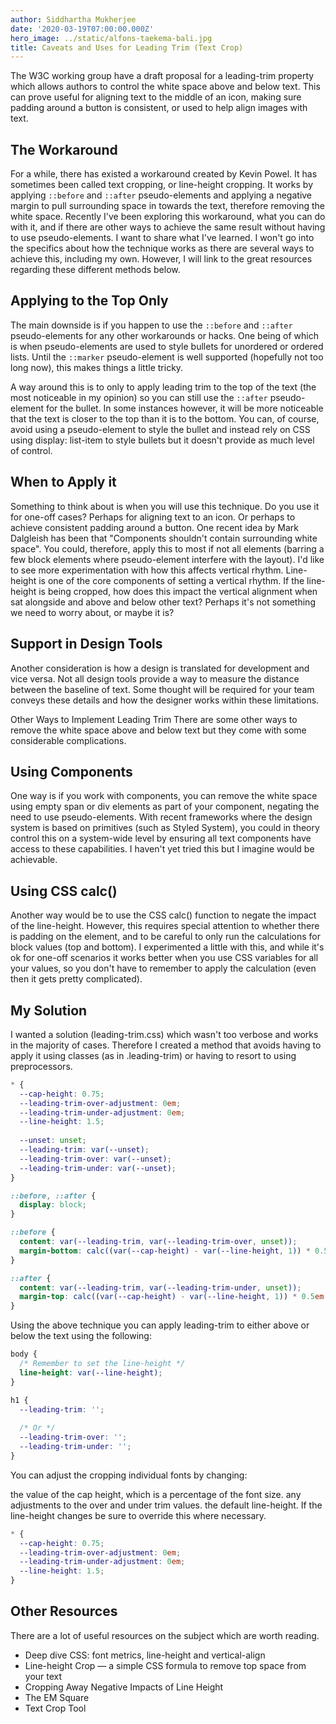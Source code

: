 ```yaml
---
author: Siddhartha Mukherjee
date: '2020-03-19T07:00:00.000Z'
hero_image: ../static/alfons-taekema-bali.jpg
title: Caveats and Uses for Leading Trim (Text Crop)
---
```

The W3C working group have a draft proposal for a leading-trim property which allows authors to control the white space above and below text. This can prove useful for aligning text to the middle of an icon, making sure padding around a button is consistent, or used to help align images with text.

## The Workaround

For a while, there has existed a workaround created by Kevin Powel. It has sometimes been called text cropping, or line-height cropping. It works by applying `::before` and `::after` pseudo-elements and applying a negative margin to pull surrounding space in towards the text, therefore removing the white space. Recently I've been exploring this workaround, what you can do with it, and if there are other ways to achieve the same result without having to use pseudo-elements. I want to share what I've learned. I won't go into the specifics about how the technique works as there are several ways to achieve this, including my own. However, I will link to the great resources regarding these different methods below.

## Applying to the Top Only

The main downside is if you happen to use the `::before` and `::after` pseudo-elements for any other workarounds or hacks. One being of which is when pseudo-elements are used to style bullets for unordered or ordered lists. Until the `::marker` pseudo-element is well supported (hopefully not too long now), this makes things a little tricky.

A way around this is to only to apply leading trim to the top of the text (the most noticeable in my opinion) so you can still use the `::after` pseudo-element for the bullet. In some instances however, it will be more noticeable that the text is closer to the top than it is to the bottom. You can, of course, avoid using a pseudo-element to style the bullet and instead rely on CSS using display: list-item to style bullets but it doesn't provide as much level of control.

## When to Apply it

Something to think about is when you will use this technique. Do you use it for one-off cases? Perhaps for aligning text to an icon. Or perhaps to achieve consistent padding around a button. One recent idea by Mark Dalgleish has been that "Components shouldn't contain surrounding white space". You could, therefore, apply this to most if not all elements (barring a few block elements where pseudo-element interfere with the layout). I'd like to see more experimentation with how this affects vertical rhythm. Line-height is one of the core components of setting a vertical rhythm. If the line-height is being cropped, how does this impact the vertical alignment when sat alongside and above and below other text? Perhaps it's not something we need to worry about, or maybe it is?

## Support in Design Tools

Another consideration is how a design is translated for development and vice versa. Not all design tools provide a way to measure the distance between the baseline of text. Some thought will be required for your team conveys these details and how the designer works within these limitations.

Other Ways to Implement Leading Trim
There are some other ways to remove the white space above and below text but they come with some considerable complications.

## Using Components

One way is if you work with components, you can remove the white space using empty span or div elements as part of your component, negating the need to use pseudo-elements. With recent frameworks where the design system is based on primitives (such as Styled System), you could in theory control this on a system-wide level by ensuring all text components have access to these capabilities. I haven't yet tried this but I imagine would be achievable.

## Using CSS calc()

Another way would be to use the CSS calc() function to negate the impact of the line-height. However, this requires special attention to whether there is padding on the element, and to be careful to only run the calculations for block values (top and bottom). I experimented a little with this, and while it's ok for one-off scenarios it works better when you use CSS variables for all your values, so you don't have to remember to apply the calculation (even then it gets pretty complicated).

## My Solution

I wanted a solution (leading-trim.css) which wasn't too verbose and works in the majority of cases. Therefore I created a method that avoids having to apply it using classes (as in .leading-trim) or having to resort to using preprocessors.

```css
* {
  --cap-height: 0.75;
  --leading-trim-over-adjustment: 0em;
  --leading-trim-under-adjustment: 0em;
  --line-height: 1.5;
  
  --unset: unset;
  --leading-trim: var(--unset);
  --leading-trim-over: var(--unset);
  --leading-trim-under: var(--unset);
}

::before, ::after {
  display: block;
}

::before {
  content: var(--leading-trim, var(--leading-trim-over, unset));
  margin-bottom: calc((var(--cap-height) - var(--line-height, 1)) * 0.5em - var(--leading-trim-over-adjustment));
}

::after {
  content: var(--leading-trim, var(--leading-trim-under, unset));
  margin-top: calc((var(--cap-height) - var(--line-height, 1)) * 0.5em - var(--leading-trim-under-adjustment));
}
```

Using the above technique you can apply leading-trim to either above or below the text using the following:

```css
body {
  /* Remember to set the line-height */
  line-height: var(--line-height);
}

h1 {
  --leading-trim: '';
  
  /* Or */
  --leading-trim-over: '';
  --leading-trim-under: '';
}
```

You can adjust the cropping individual fonts by changing:

the value of the cap height, which is a percentage of the font size.
any adjustments to the over and under trim values.
the default line-height. If the line-height changes be sure to override this where necessary.

```css
* {
  --cap-height: 0.75;
  --leading-trim-over-adjustment: 0em;
  --leading-trim-under-adjustment: 0em;
  --line-height: 1.5;
}
```

## Other Resources

There are a lot of useful resources on the subject which are worth reading.

* Deep dive CSS: font metrics, line-height and vertical-align
* Line-height Crop — a simple CSS formula to remove top space from your text
* Cropping Away Negative Impacts of Line Height
* The EM Square
* Text Crop Tool